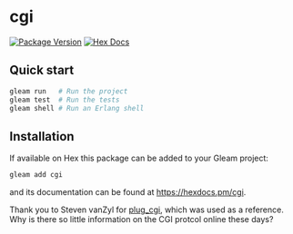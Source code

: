 # cgi

[![Package Version](https://img.shields.io/hexpm/v/cgi)](https://hex.pm/packages/cgi)
[![Hex Docs](https://img.shields.io/badge/hex-docs-ffaff3)](https://hexdocs.pm/cgi/)

## Quick start

```sh
gleam run   # Run the project
gleam test  # Run the tests
gleam shell # Run an Erlang shell
```

## Installation

If available on Hex this package can be added to your Gleam project:

```sh
gleam add cgi
```

and its documentation can be found at <https://hexdocs.pm/cgi>.

Thank you to Steven vanZyl for [plug_cgi][1], which was used as a
reference. Why is there so little information on the CGI protcol online
these days?

[1]: https://github.com/rushsteve1/plug_cgi
